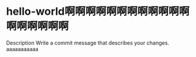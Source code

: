 # hello-world啊啊啊啊啊啊啊啊啊啊啊啊啊啊啊啊啊啊
Description 
Write a commit message that describes your changes.
aaaaaaaaaaa